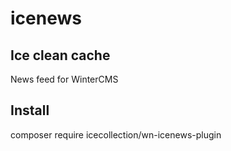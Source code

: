 # icenews
## Ice clean cache
News feed for WinterCMS

## Install
composer require icecollection/wn-icenews-plugin

